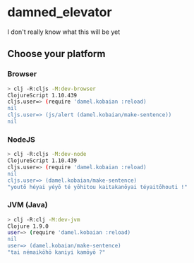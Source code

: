 # damned_elevator
I don't really know what this will be yet

## Choose your platform

### Browser

```bash
> clj -R:cljs -M:dev-browser
ClojureScript 1.10.439
cljs.user=> (require 'damel.kobaian :reload)
nil
cljs.user=> (js/alert (damel.kobaian/make-sentence))
nil                      
```

### NodeJS

```bash
> clj -R:cljs -M:dev-node
ClojureScript 1.10.439
cljs.user=> (require 'damel.kobaian :reload)
nil
cljs.user=> (damel.kobaian/make-sentence)
"youtō héyai yéyō té yōhitou kaitakanōyai téyaitōhouti !"                     
```

### JVM (Java)

```bash
> clj -R:clj -M:dev-jvm
Clojure 1.9.0
user=> (require 'damel.kobaian :reload)
nil
user=> (damel.kobaian/make-sentence)
"tai némaikōhō kaniyi kamōyō ?"
```